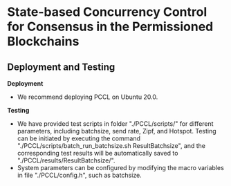 # State-based Concurrency Control for Consensus in the Permissioned Blockchains
## Deployment and Testing
**Deployment** 
- We recommend deploying PCCL on Ubuntu 20.0.
  
**Testing**
- We have provided test scripts in folder "./PCCL/scripts/" for different parameters, including batchsize, send rate, Zipf, and Hotspot. Testing can be initiated by executing the command "./PCCL/scripts/batch_run_batchsize.sh ResultBatchsize", and the corresponding test results will be automatically saved to "./PCCL/results/ResultBatchsize/".
- System parameters can be configured by modifying the macro variables in file "./PCCL/config.h", such as batchsize.